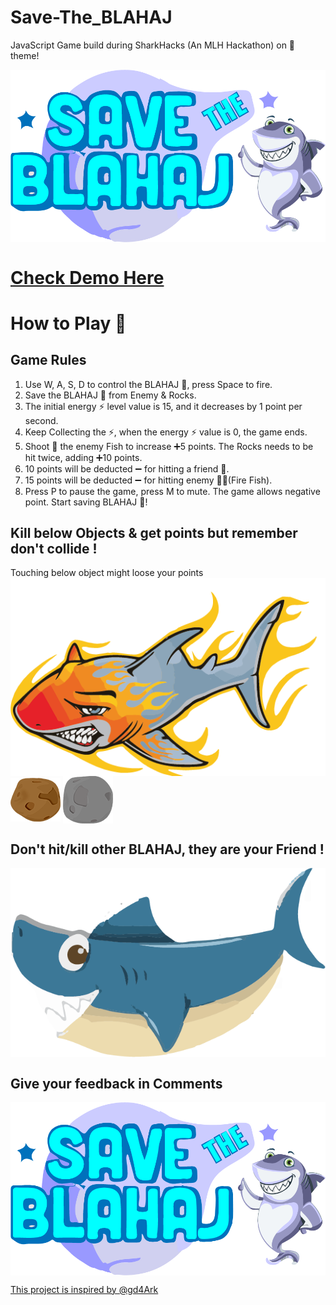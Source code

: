 # Save-The_BLAHAJ
JavaScript Game build during SharkHacks (An MLH Hackathon) on 🦈 theme!

<img align="center" src="https://raw.githubusercontent.com/h4rishabh/Save-The-BLAHAJ/master/img/logo-01.png" />

# [Check Demo Here](http://hrishabh.tech/Save-The-BLAHAJ/)

# How to Play 🦈

## Game Rules
1. Use W, A, S, D to control the BLAHAJ 🦈, press Space to fire.
2. Save the BLAHAJ 🦈 from Enemy & Rocks.
3. The initial energy ⚡ level value is 15, and it decreases by 1 point per second.
4. Keep Collecting the ⚡, when the energy ⚡ value is 0, the game ends.
5. Shoot 🌠 the enemy Fish to increase ➕5 points. The Rocks needs to be hit twice, adding ➕10 points.
6. 10 points will be deducted ➖ for hitting a friend 🦈.
7. 15 points will be deducted ➖ for hitting enemy 🦡🔥(Fire Fish).
8. Press P to pause the game, press M to mute. The game allows negative point.
Start saving BLAHAJ 🦈!

## Kill below Objects & get points but remember don't collide !

Touching below object might loose your points
<img align="center" src="https://raw.githubusercontent.com/h4rishabh/Save-The-BLAHAJ/master/img/readme/enemy1.png" />
<img align="center" src="https://raw.githubusercontent.com/h4rishabh/Save-The-BLAHAJ/master/img/readme/enemy2.png" />
<img align="center" src="https://raw.githubusercontent.com/h4rishabh/Save-The-BLAHAJ/master/img/readme/enemy3.png" />

## Don't hit/kill other BLAHAJ, they are your Friend !
<img align="center" src="https://raw.githubusercontent.com/h4rishabh/Save-The-BLAHAJ/master/img/readme/friend.png" />

## Give your feedback in Comments
<img align="center" src="https://raw.githubusercontent.com/h4rishabh/Save-The-BLAHAJ/master/img/logo-01.png" />


[This project is inspired by @gd4Ark](https://github.com/gd4Ark/star-battle)

